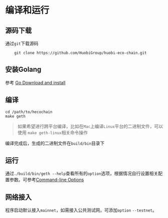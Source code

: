 # 编译和运行

## 源码下载
通过`git`下载源码
```
    git clone https://github.com/HuobiGroup/huobi-eco-chain.git
```
## 安装Golang
参考 [Go Download and install](https://golang.org/doc/install)

## 编译
```
cd /path/to/hecochain
make geth
```
> 如果希望进行跨平台编译，比如在`Mac`上编译`Linux`平台的二进制文件，可以使用 `make geth-linux`相关命令操作

编译完成后，生成的二进制文件在`build/bin`目录下

## 运行
通过`./build/bin/geth --help`查看所有的`option`选项，根据情况自行设置相关配置参数。可参考[Command-line Options](https://geth.ethereum.org/docs/interface/command-line-options)


## 网络接入
程序启动默认接入`mainnet`，如需接入公共测试网，可添加`option` `--testnet`。
